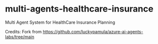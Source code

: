 # multi-agents-healthcare-insurance
Multi Agent System for HealthCare Insurance Planning

Credits: Fork from https://github.com/luckypamula/azure-ai-agents-labs/tree/main


